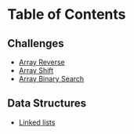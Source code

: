 # Table of Contents

## Challenges
* [Array Reverse](https://github.com/JCode1986/python-data-structures-and-algorithms/tree/master/challenges/array_reverse)
* [Array Shift](https://github.com/JCode1986/python-data-structures-and-algorithms/tree/master/challenges/array_shift)
* [Array Binary Search](https://github.com/JCode1986/python-data-structures-and-algorithms/tree/master/challenges/array_binary_search)

## Data Structures
* [Linked lists]()
